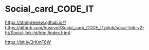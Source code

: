 # Social_card_CODE_IT
https://htmlpreview.github.io/?https://github.com/huseynt/Social_card_CODE_IT/blob/socal-link-v2-ht/Social-link-ht/html/index.html

https://bit.ly/3rKmF6W
